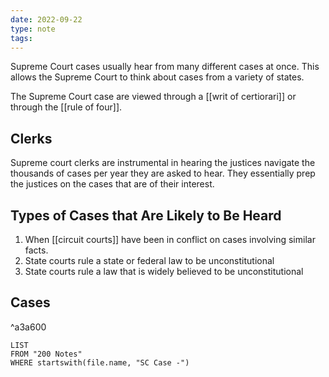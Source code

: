 ```yaml
---
date: 2022-09-22
type: note
tags:
---
```


Supreme Court cases usually hear from many different cases at once. This allows the Supreme Court to think about cases from a variety of states.

The Supreme Court case are viewed through a [[writ of certiorari]] or through the [[rule of four]].

## Clerks
Supreme court clerks are instrumental in hearing the justices navigate the thousands of cases per year they are asked to hear. They essentially prep the justices on the cases that are of their interest.

## Types of Cases that Are Likely to Be Heard
1. When [[circuit courts]] have been in conflict on cases involving similar facts.
2. State courts rule a state or federal law to be unconstitutional
3. State courts rule a law that is widely believed to be unconstitutional

## Cases
^a3a600

```dataview
LIST
FROM "200 Notes"
WHERE startswith(file.name, "SC Case -")
```
